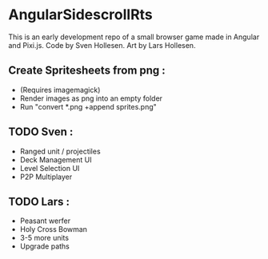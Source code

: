 # AngularSidescrollRts

This is an early development repo of a small browser game made in Angular and Pixi.js.
Code by Sven Hollesen. Art by Lars Hollesen.


## Create Spritesheets from png :
- (Requires imagemagick)
- Render images as png into an empty folder 
- Run "convert *.png +append sprites.png"

## TODO Sven :
- Ranged unit / projectiles
- Deck Management UI
- Level Selection UI
- P2P Multiplayer

## TODO Lars :
- Peasant werfer
- Holy Cross Bowman
- 3-5 more units
- Upgrade paths
